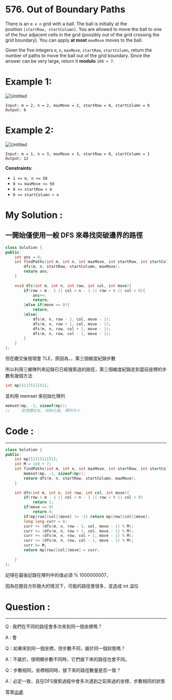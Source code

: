 # 576. Out of Boundary Paths

There is an `m x n` grid with a ball. The ball is initially at the position `[startRow, startColumn]`. You are allowed to move the ball to one of the four adjacent cells in the grid (possibly out of the grid crossing the grid boundary). You can apply **at most** `maxMove` moves to the ball.

Given the five integers `m`, `n`, `maxMove`, `startRow`, `startColumn`, return the number of paths to move the ball out of the grid boundary. Since the answer can be very large, return it **modulo** `109 + 7`.

# **Example 1:**

![Untitled](https://assets.leetcode.com/uploads/2021/04/28/out_of_boundary_paths_1.png)

```
Input: m = 2, n = 2, maxMove = 2, startRow = 0, startColumn = 0
Output: 6
```

# **Example 2:**

![Untitled](https://assets.leetcode.com/uploads/2021/04/28/out_of_boundary_paths_2.png)

```
Input: m = 1, n = 3, maxMove = 3, startRow = 0, startColumn = 1
Output: 12
```

**Constraints:**

- `1 <= m, n <= 50`
- `0 <= maxMove <= 50`
- `0 <= startRow < m`
- `0 <= startColumn < n`

# My Solution :

一開始僅使用一般 DFS 來尋找突破邊界的路徑 
---

```cpp
class Solution {
public:
    int ans = 0;
    int findPaths(int m, int n, int maxMove, int startRow, int startColumn) {
        dfs(m, n, startRow, startColumn, maxMove);
        return ans;
    }
    
    void dfs(int m, int n, int row, int col, int move){
        if(row > m - 1 || col > n - 1 || row < 0 || col < 0){
            ans++;
            return;
        }else if(move == 0){
            return;
        }else{
            dfs(m, n, row - 1, col, move - 1);
            dfs(m, n, row + 1, col, move - 1);
            dfs(m, n, row, col + 1, move - 1);
            dfs(m, n, row, col - 1, move - 1);
        }
    }
};
```

但在繳交後發現會 TLE，原因為，，第三個維度紀錄步數

所以利用三維陣列來記錄已已經搜索過的路徑，第三個維度紀錄走到當前座標的步數有幾個方法

```cpp
int mp[51][51][51];
```

並利用 memset 來初始化陣列

```cpp
memset(mp, -1, sizeof(mp));
//     記憶體位址, 初始化值, 陣列大小
```

# Code :
---

```cpp
class Solution {
public:
    int mp[51][51][51];
    int M = 1e9 + 7;
    int findPaths(int m, int n, int maxMove, int startRow, int startColumn) {
        memset(mp, -1, sizeof(mp));
        return dfs(m, n, startRow, startColumn, maxMove);
    }
    
    int dfs(int m, int n, int row, int col, int move){
        if(row > m - 1 || col > n - 1 || row < 0 || col < 0)
            return 1;
        if(move == 0)
            return 0;
        if(mp[row][col][move] != -1) return mp[row][col][move];
        long long curr = 0;
        curr += (dfs(m, n, row - 1, col, move - 1) % M);
        curr += (dfs(m, n, row + 1, col, move - 1) % M);
        curr += (dfs(m, n, row, col + 1, move - 1) % M);
        curr += (dfs(m, n, row, col - 1, move - 1) % M);
        curr %= M;
        return mp[row][col][move] = curr;
        
    }
};
```

記得在最後記錄在陣列中的值必須 % 1000000007，

因為在題目方形極大的情況下，可能的路徑會很多，並造成 int 溢位

# Question :
---

Q : 我們在不同的路徑會多次來到同一個坐標嗎？

A : 會

Q：如果來到同一個坐標，但步數不同，屬於同一個狀態嗎？

A：不屬於，很明顯步數不同時，它們接下來的路徑也會不同。

Q：步數相同，坐標相同時，接下來的路徑數量是否一致？

A：必定一致，且在DFS搜索過程中會多次遇到之前來過的坐標、步數相同的狀態

答案[出處](https://leetcode.cn/problems/out-of-boundary-paths/solution/576-chu-jie-de-lu-jing-shu-ji-yi-hua-sou-7sg4/)
